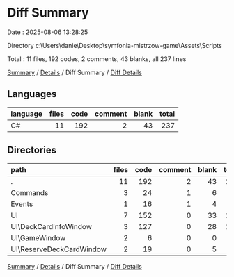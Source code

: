 # Diff Summary

Date : 2025-08-06 13:28:25

Directory c:\\Users\\danie\\Desktop\\symfonia-mistrzow-game\\Assets\\Scripts

Total : 11 files,  192 codes, 2 comments, 43 blanks, all 237 lines

[Summary](results.md) / [Details](details.md) / Diff Summary / [Diff Details](diff-details.md)

## Languages
| language | files | code | comment | blank | total |
| :--- | ---: | ---: | ---: | ---: | ---: |
| C# | 11 | 192 | 2 | 43 | 237 |

## Directories
| path | files | code | comment | blank | total |
| :--- | ---: | ---: | ---: | ---: | ---: |
| . | 11 | 192 | 2 | 43 | 237 |
| Commands | 3 | 24 | 1 | 6 | 31 |
| Events | 1 | 16 | 1 | 4 | 21 |
| UI | 7 | 152 | 0 | 33 | 185 |
| UI\\DeckCardInfoWindow | 3 | 127 | 0 | 28 | 155 |
| UI\\GameWindow | 2 | 6 | 0 | 0 | 6 |
| UI\\ReserveDeckCardWindow | 2 | 19 | 0 | 5 | 24 |

[Summary](results.md) / [Details](details.md) / Diff Summary / [Diff Details](diff-details.md)